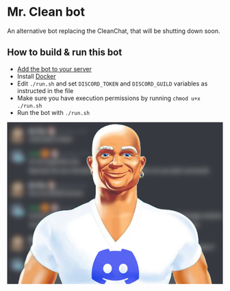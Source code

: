 # Mr. Clean bot
An alternative bot replacing the CleanChat, that will be shutting down soon.

## How to build & run this bot
- [Add the bot to your server](https://discord.com/api/oauth2/authorize?client_id=926028206476263484&permissions=8&scope=bot%20applications.commands)
- Install [Docker](https://docker.com/)
- Edit `./run.sh` and set `DISCORD_TOKEN` and `DISCORD_GUILD` variables as instructed in the file
- Make sure you have execution permissions by running `chmod u+x ./run.sh`
- Run the bot with `./run.sh`

![Project logo](./logo.png)